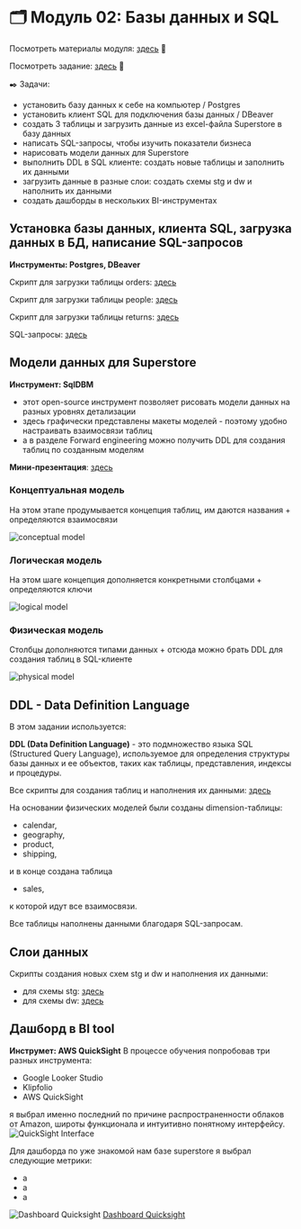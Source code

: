 # 🗂️ Модуль 02: Базы данных и SQL
Посмотреть материалы модуля: [здесь](https://github.com/Data-Learn/data-engineering/blob/master/DE-101%20Modules/Module02/readme.md) 📑

Посмотреть задание: [здесь](https://github.com/Data-Learn/data-engineering/tree/master/DE-101%20Modules/Module02/DE%20-%20101%20Lab%202.1) 👀

✒️ Задачи:

+ установить базу данных к себе на компьютер / Postgres
+ установить клиент SQL для подключения базы данных / DBeaver
+ создать 3 таблицы и загрузить данные из excel-файла Superstore в базу данных
+ написать SQL-запросы, чтобы изучить показатели бизнеса
+ нарисовать модели данных для Superstore
+ выполнить DDL в SQL клиенте: создать новые таблицы и заполнить их данными
+ загрузить данные в разные слои: создать схемы stg и dw и наполнить их данными
+ создать дашборды в нескольких BI-инструментах
  
## Установка базы данных, клиента SQL, загрузка данных в БД, написание SQL-запросов

**Инструменты: Postgres, DBeaver**

Скрипт для загрузки таблицы orders: [здесь](https://github.com/FtrDtEngnr/DataLearn/blob/main/module2/orders_table_creating_script.sql)

Скрипт для загрузки таблицы people: [здесь](https://github.com/FtrDtEngnr/DataLearn/blob/main/module2/people_table_creating_script.sql)

Скрипт для загрузки таблицы returns: [здесь](https://github.com/FtrDtEngnr/DataLearn/blob/main/module2/returns_table_create_script%20.sql)

SQL-запросы: [здесь](https://github.com/FtrDtEngnr/DataLearn/blob/main/module2/analytic_queries_script.sql)

## Модели данных для Superstore
**Инструмент: SqlDBM**

+ этот open-source инструмент позволяет рисовать модели данных на разных уровнях детализации
+ здесь графически представлены макеты моделей - поэтому удобно настраивать взаимосвязи таблиц
+ а в разделе Forward engineering можно получить DDL для создания таблиц по созданным моделям
  
**Мини-презентация**: [здесь](https://github.com/FtrDtEngnr/DataLearn/blob/main/module2/Model_types.pdf)

### Концептуальная модель
На этом этапе продумывается концепция таблиц, им даются названия + определяются взаимосвязи

![conceptual model](https://github.com/FtrDtEngnr/DataLearn/blob/main/module2/conceptual_model%20.png)

### Логическая модель
На этом шаге концепция дополняется конкретными столбцами + определяются ключи

![logical model](https://github.com/FtrDtEngnr/DataLearn/blob/main/module2/logical_model.png)

### Физическая модель
Столбцы дополняются типами данных + отсюда можно брать DDL для создания таблиц в SQL-клиенте

![physical model](https://github.com/FtrDtEngnr/DataLearn/blob/main/module2/physical_model.png)


## DDL - Data Definition Language
В этом задании используется:

**DDL (Data Definition Language)** - это подмножество языка SQL (Structured Query Language), используемое для определения структуры базы данных и ее объектов, таких как таблицы, представления, индексы и процедуры.

Все скрипты для создания таблиц и наполнения их данными: [здесь](https://github.com/FtrDtEngnr/DataLearn/blob/main/module2/DDL_script.sql)

На основании физических моделей были созданы dimension-таблицы:

* calendar,
* geography,
* product,
* shipping,
  
и в конце создана таблица

* sales,
  
к которой идут все взаимосвязи.

Все таблицы наполнены данными благодаря SQL-запросам.

## Слои данных
Скрипты создания новых схем stg и dw и наполнения их данными:

* для схемы stg: [здесь](https://github.com/FtrDtEngnr/DataLearn/blob/main/module2/CreationOfStaggingDw.sql)
* для схемы dw: [здесь](https://github.com/FtrDtEngnr/DataLearn/blob/main/module2/CreationBuisnessDw.sql)

## Дашборд в BI tool
**Инструмет: AWS QuickSight**
В процессе обучения попробовав три разных инструмента:
* Google Looker Studio
* Klipfolio 
* AWS QuickSight

я выбрал именно последний по причине распространенности облаков от Amazon, широты функционала и интуитивно понятному интерфейсу.
![QuickSight Interface](https://github.com/FtrDtEngnr/DataLearn/blob/main/module2/process_of_creation_dashboard.png)

Для дашборда по уже знакомой нам базе superstore я выбрал следующие метрики:
* a
* a
* a

![Dashboard Quicksight](https://github.com/FtrDtEngnr/DataLearn/blob/main/module2/Dashboard_AWS_Quicksight_page-0001.jpg)
[Dashboard Quicksight](https://github.com/FtrDtEngnr/DataLearn/blob/main/module2/Dashboard_AWS_Quicksight.pdf)


